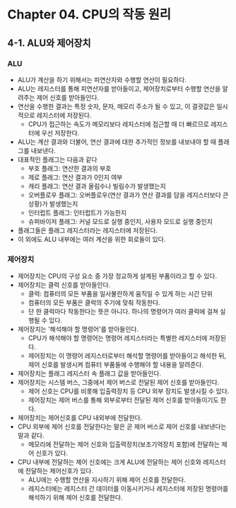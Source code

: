 # Chapter 04. CPU의 작동 원리

## 4-1. ALU와 제어장치

### ALU

- ALU가 계산을 하기 위해서는 피연산자와 수행할 연산이 필요하다.
- ALU는 레지스터를 통해 피연산자를 받아들이고, 제어장치로부터 수행할 연산을 알려주는 제어 신호를 받아들인다.
- 연산을 수행한 결과는 특정 숫자, 문자, 메모리 주소가 될 수 있고, 이 결괏값은 일시적으로 레지스터에 저장된다.
  - CPU가 접근하는 속도가 메모리보다 레지스터에 접근할 때 더 빠르므로 레지스터에 우선 저장한다.
- ALU는 계산 결과와 더불어, 연산 결과에 대한 추가적인 정보를 내보내야 할 때 플래그를 내보낸다.
- 대표적인 플래그는 다음과 같다
  - 부호 플래그: 연산한 결과의 부호
  - 제로 플래그: 연산 결과가 0인지 여부
  - 캐리 플래그: 연산 결과 올림수나 빌림수가 발생했는지
  - 오버플로우 플래그: 오버플로우(연산 결과가 연산 결과를 담을 레지스터보다 큰 상황)가 발생했는지
  - 인터럽트 플래그: 인터럽트가 가능한지
  - 슈퍼바이저 플래그: 커널 모드로 실행 중인지, 사용자 모드로 실행 중인지
- 플래그들은 플래그 레지스터라는 레지스터에 저장된다.
- 이 외에도 ALU 내부에는 여러 계산을 위한 회로들이 있다.

### 제어장치

- 제어장치는 CPU의 구성 요소 중 가장 정교하게 설계된 부품이라고 할 수 있다.
- 제어장치는 클럭 신호를 받아들인다.
  - 클럭: 컴퓨터의 모든 부품을 일사불란하게 움직일 수 있게 하는 시간 단위
  - 컴퓨터의 모든 부품은 클럭의 주기에 맞춰 작동한다.
  - 단 한 클럭마다 작동한다는 뜻은 아니다. 하나의 명령어가 여러 클럭에 걸쳐 실행될 수 있다.
- 제어장치는 '해석해야 할 명령어'를 받아들인다.
  - CPU가 해석해야 할 명령어는 명령어 레지스터라는 특별한 레지스터에 저장된다.
  - 제어장치는 이 명령어 레지스터로부터 해석할 명령어를 받아들이고 해석한 뒤, 제어 신호를 발생시켜 컴퓨터 부품들에 수행해야 할 내용을 알려준다.
- 제어장치는 플래그 레지스터 속 플래그 값을 받아들인다.
- 제어장치는 시스템 버스, 그중에서 제어 버스로 전달된 제어 신호를 받아들인다.
  - 제어 신호는 CPU를 비롯해 입출력장치 등 CPU 외부 장치도 발생시킬 수 있다.
  - 제어장치는 제어 버스를 통해 외부로부터 전달된 제어 신호를 받아들이기도 한다.
- 제어장치는 제어신호를 CPU 내외부에 전달한다.
- CPU 외부에 제어 신호를 전달한다는 말은 곧 제어 버스로 제어 신호를 내보낸다는 말과 같다.
  - 메모리에 전달하는 제어 신호와 입출력장치(보조기억장치 포함)에 전달하는 제어 신호가 있다.
- CPU 내부에 전달하는 제어 신호에는 크게 ALU에 전달하는 제어 신호와 레지스터에 전달하는 제어신호가 있다.
  - ALU에는 수행할 연산을 지시하기 위해 제어 신호를 전달한다.
  - 레지스터에는 레지스터 간 데이터를 이동시키거나 레지스터에 저장된 명령어를 해석하기 위해 제어 신호를 전달한다.
